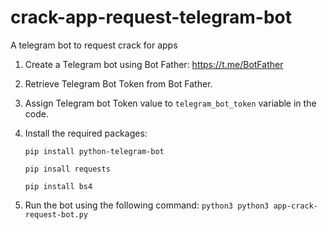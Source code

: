# crack-app-request-telegram-bot
A telegram bot to request crack for apps

1. Create a Telegram bot using Bot Father: https://t.me/BotFather
2. Retrieve Telegram Bot Token from Bot Father.
3. Assign Telegram bot Token value to ```telegram_bot_token``` variable in the code.
4. Install the required packages:

    ```pip install python-telegram-bot```

    ```pip insall requests```

    ```pip install bs4```

5. Run the bot using the following command:
  ```python3 python3 app-crack-request-bot.py```


